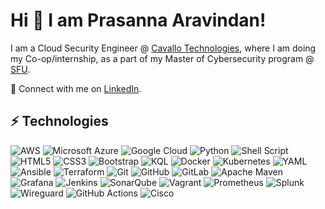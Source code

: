 
# Hi 👋 I am Prasanna Aravindan! 
I am a Cloud Security Engineer @ [Cavallo Technologies](https://cavallotechnologies.ca/), where I am doing my Co-op/internship, as a part of my Master of Cybersecurity program @ [SFU](https://www.sfu.ca/).

:speech_balloon: Connect with me on [LinkedIn](https://www.linkedin.com/in/prasanna7401/).

<!-- ---

 <p align="center">
  <img src="https://github-readme-streak-stats.herokuapp.com?user=prasanna7401&theme=dark&hide_border=true" width="400">
</p> -->

<!-- [![views](https://komarev.com/ghpvc/?username=prasanna7401&style=flat&color=313131&label=views&abbreviated=true)](https://github.com/prasanna7401) -->

## ⚡ Technologies

![AWS](https://img.shields.io/badge/AWS-%23FF9900.svg?style=for-the-badge&logo=amazon-aws&logoColor=white)
![Microsoft Azure](https://img.shields.io/badge/azure-%230072C6.svg?style=for-the-badge&logo=microsoftazure&logoColor=white)
![Google Cloud](https://img.shields.io/badge/GoogleCloud-%234285F4.svg?style=for-the-badge&logo=google-cloud&logoColor=white)
![Python](https://img.shields.io/badge/python-3670A0?style=for-the-badge&logo=python&logoColor=ffdd54)
![Shell Script](https://img.shields.io/badge/shell_script-%23121011.svg?style=for-the-badge&logo=gnu-bash&logoColor=white)
![HTML5](https://img.shields.io/badge/html5-%23E34F26.svg?style=for-the-badge&logo=html5&logoColor=white)
![CSS3](https://img.shields.io/badge/-CSS3-1572B6?style=flat-square&logo=css3)
![Bootstrap](https://img.shields.io/badge/-Bootstrap-563D7C?style=flat-square&logo=bootstrap)
![KQL](https://img.shields.io/badge/mysql-%2300f.svg?style=for-the-badge&logo=mysql&logoColor=white)
![Docker](https://img.shields.io/badge/-Docker-black?style=flat-square&logo=docker)
![Kubernetes](https://img.shields.io/badge/kubernetes-%23326ce5.svg?style=for-the-badge&logo=kubernetes&logoColor=white)
![YAML](https://img.shields.io/badge/yaml-%23ffffff.svg?style=for-the-badge&logo=yaml&logoColor=151515)
![Ansible](https://img.shields.io/badge/ansible-%231A1918.svg?style=for-the-badge&logo=ansible&logoColor=white)
![Terraform](https://img.shields.io/badge/terraform-%235835CC.svg?style=for-the-badge&logo=terraform&logoColor=white)
![Git](https://img.shields.io/badge/git-%23F05033.svg?style=for-the-badge&logo=git&logoColor=white)
![GitHub](https://img.shields.io/badge/-GitHub-181717?style=flat-square&logo=github)
![GitLab](https://img.shields.io/badge/gitlab-%23181717.svg?style=for-the-badge&logo=gitlab&logoColor=white)
![Apache Maven](https://img.shields.io/badge/Apache%20Maven-C71A36?style=for-the-badge&logo=Apache%20Maven&logoColor=white)
![Grafana](https://img.shields.io/badge/grafana-%23F46800.svg?style=for-the-badge&logo=grafana&logoColor=white)
![Jenkins](https://img.shields.io/badge/jenkins-%232C5263.svg?style=for-the-badge&logo=jenkins&logoColor=white)
![SonarQube](https://img.shields.io/badge/SonarQube-black?style=for-the-badge&logo=sonarqube&logoColor=4E9BCD)
![Vagrant](https://img.shields.io/badge/vagrant-%231563FF.svg?style=for-the-badge&logo=vagrant&logoColor=white)
![Prometheus](https://img.shields.io/badge/Prometheus-E6522C?style=for-the-badge&logo=Prometheus&logoColor=white)
![Splunk](https://img.shields.io/badge/splunk-%23000000.svg?style=for-the-badge&logo=splunk&logoColor=white)
![Wireguard](https://img.shields.io/badge/wireguard-%2388171A.svg?style=for-the-badge&logo=wireguard&logoColor=white)
![GitHub Actions](https://img.shields.io/badge/github%20actions-%232671E5.svg?style=for-the-badge&logo=githubactions&logoColor=white)
![Cisco](https://img.shields.io/badge/cisco-%23049fd9.svg?style=for-the-badge&logo=cisco&logoColor=black)

<!--
**prasanna7401/prasanna7401** is a ✨ _special_ ✨ repository because its `README.md` (this file) appears on your GitHub profile.

Here are some ideas to get you started:

- 🔭 I’m currently working on ...
- 🌱 I’m currently learning ...
- 👯 I’m looking to collaborate on ...
- 🤔 I’m looking for help with ...
- 💬 Ask me about ...
- 📫 How to reach me: ...
- 😄 Pronouns: ...
- ⚡ Fun fact: ...
-->
